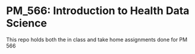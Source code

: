 # PM_566: Introduction to Health Data Science
This repo holds both the in class and take home assignments done for PM 566
